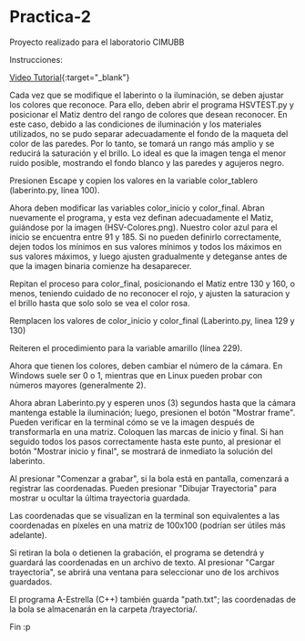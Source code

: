 ﻿# Practica-2

Proyecto realizado para el laboratorio CIMUBB

Instrucciones:


[Video Tutorial](https://drive.google.com/file/d/1-76zE3lkF3FS-7llIcViA66MmUarXBoX/view?usp=sharing){:target="_blank"}

Cada vez que se modifique el laberinto o la iluminación, se deben ajustar los colores que reconoce. Para ello, deben abrir el programa HSVTEST.py y posicionar el Matiz dentro del rango de colores que desean reconocer. En este caso, debido a las condiciones de iluminación y los materiales utilizados, no se pudo separar adecuadamente el fondo de la maqueta del color de las paredes. Por lo tanto, se tomará un rango más amplio y se reducirá la saturación y el brillo. Lo ideal es que la imagen tenga el menor ruido posible, mostrando el fondo blanco y las paredes y agujeros negro.

Presionen Escape y copien los valores en la variable color_tablero (laberinto.py, línea 100).

Ahora deben modificar las variables color_inicio y color_final. Abran nuevamente el programa, y esta vez definan adecuadamente el Matiz, guiándose por la imagen (HSV-Colores.png). Nuestro color azul para el inicio se encuentra entre 91 y 185. Si no pueden definirlo correctamente, dejen todos los mínimos en sus valores mínimos y todos los máximos en sus valores máximos, y luego ajusten gradualmente y deteganse antes de que la imagen binaria comienze ha desaparecer.

Repitan el proceso para color_final, posicionando el Matiz entre 130 y 160, o menos, teniendo cuidado de no reconocer el rojo, y ajusten la saturacion y el brillo hasta que solo solo se vea el color rosa.

Remplacen los valores de color_inicio y color_final (Laberinto.py, linea 129 y 130)

Reiteren el procedimiento para la variable amarillo (línea 229).

Ahora que tienen los colores, deben cambiar el número de la cámara. En Windows suele ser 0 o 1, mientras que en Linux pueden probar con números mayores (generalmente 2).

Ahora abran Laberinto.py y esperen unos (3) segundos hasta que la cámara mantenga estable la iluminación; luego, presionen el botón "Mostrar frame". Pueden verificar en la terminal cómo se ve la imagen después de transformarla en una matriz. Coloquen las marcas de inicio y final. Si han seguido todos los pasos correctamente hasta este punto, al presionar el botón "Mostrar inicio y final", se mostrará de inmediato la solución del laberinto.

Al presionar "Comenzar a grabar", si la bola está en pantalla, comenzará a registrar las coordenadas. Pueden presionar "Dibujar Trayectoria" para mostrar u ocultar la última trayectoria guardada.

Las coordenadas que se visualizan en la terminal son equivalentes a las coordenadas en píxeles en una matriz de 100x100 (podrían ser útiles más adelante).

Si retiran la bola o detienen la grabación, el programa se detendrá y guardará las coordenadas en un archivo de texto. Al presionar "Cargar trayectoria", se abrirá una ventana para seleccionar uno de los archivos guardados.

El programa A-Estrella (C++) también guarda "path.txt"; las coordenadas de la bola se almacenarán en la carpeta /trayectoria/.

Fin :p

